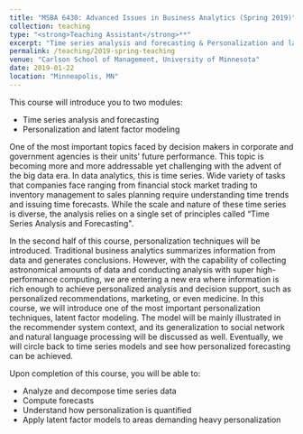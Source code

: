 ```yaml
---
title: "MSBA 6430: Advanced Issues in Business Analytics (Spring 2019)"
collection: teaching
type: "<strong>Teaching Assistant</strong>**"
excerpt: "Time series analysis and forecasting & Personalization and latent factor modeling"
permalink: /teaching/2019-spring-teaching
venue: "Carlson School of Management, University of Minnesota"
date: 2019-01-22
location: "Minneapolis, MN"
---
```


This course will introduce you to two modules:
* Time series analysis and forecasting
* Personalization and latent factor modeling

One of the most important topics faced by decision makers in corporate and government agencies is their units’ future performance. This topic is becoming more and more addressable yet challenging with the advent of the big data era. In data analytics, this is time series. Wide variety of tasks that companies face ranging from financial stock market trading to inventory management to sales planning require understanding time trends and issuing time forecasts. While the scale and nature of these time series is diverse, the analysis relies on a single set of principles called “Time Series Analysis and Forecasting".

In the second half of this course, personalization techniques will be introduced. Traditional business analytics summarizes information from data and generates conclusions. However, with the capability of collecting astronomical amounts of data and conducting analysis with super high-performance computing, we are entering a new era where information is rich enough to achieve personalized analysis and decision support, such as personalized recommendations, marketing, or even medicine. In this course, we will introduce one of the most important personalization techniques, latent factor modeling. The model will be mainly illustrated in the recommender system context, and its generalization to social network and natural language processing will be discussed as well. Eventually, we will circle back to time series models and see how personalized forecasting can be achieved.

Upon completion of this course, you will be able to:
* Analyze and decompose time series data
* Compute forecasts
* Understand how personalization is quantified
* Apply latent factor models to areas demanding heavy personalization
